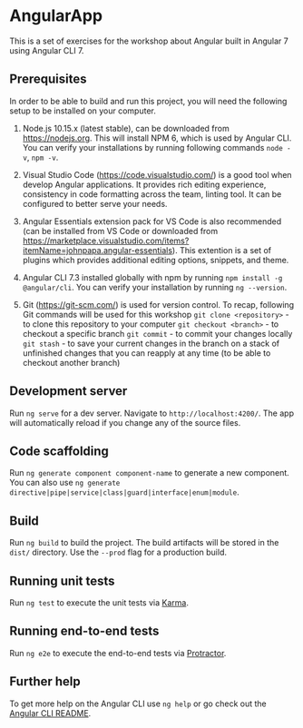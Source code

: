 # AngularApp

This is a set of exercises for the workshop about Angular built in Angular 7 using Angular CLI 7.

## Prerequisites

In order to be able to build and run this project, you will need the following setup to be installed on your computer.

1. Node.js 10.15.x (latest stable), can be downloaded from https://nodejs.org. This will install NPM 6, which is used by Angular CLI.
You can verify your installations by running following commands `node -v`, `npm -v`.

2. Visual Studio Code (https://code.visualstudio.com/) is a good tool when develop Angular applications. It provides rich editing experience, consistency in code formatting across the team, linting tool. It can be configured to better serve your needs. 

3. Angular Essentials extension pack for VS Code is also recommended (can be installed from VS Code or downloaded from https://marketplace.visualstudio.com/items?itemName=johnpapa.angular-essentials). This extention is a set of plugins which provides additional editing options, snippets, and theme.

4. Angular CLI 7.3 installed globally with npm by running `npm install -g @angular/cli`. You can verify your installation by running `ng --version`.

5. Git (https://git-scm.com/) is used for version control. To recap, following Git commands will be used for this workshop
`git clone <repository>` - to clone this repository to your computer
`git checkout <branch>` - to checkout a specific branch
`git commit` - to commit your changes locally
`git stash` - to save your current changes in the branch on a stack of unfinished changes that you can reapply at any time (to be able to checkout another branch)

## Development server

Run `ng serve` for a dev server. Navigate to `http://localhost:4200/`. The app will automatically reload if you change any of the source files.

## Code scaffolding

Run `ng generate component component-name` to generate a new component. You can also use `ng generate directive|pipe|service|class|guard|interface|enum|module`.

## Build

Run `ng build` to build the project. The build artifacts will be stored in the `dist/` directory. Use the `--prod` flag for a production build.

## Running unit tests

Run `ng test` to execute the unit tests via [Karma](https://karma-runner.github.io).

## Running end-to-end tests

Run `ng e2e` to execute the end-to-end tests via [Protractor](http://www.protractortest.org/).

## Further help

To get more help on the Angular CLI use `ng help` or go check out the [Angular CLI README](https://github.com/angular/angular-cli/blob/master/README.md).
